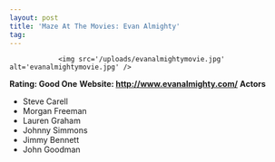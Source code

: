```yaml
---
layout: post
title: 'Maze At The Movies: Evan Almighty'
tag: 
---
```



                <img src='/uploads/evanalmightymovie.jpg' alt='evanalmightymovie.jpg' />
<p><strong>Rating: Good One</strong>
<strong>Website: <a href="http://www.evanalmighty.com/"><a href="http://www.evanalmighty.com/">http://www.evanalmighty.com/</a></a></strong>
<strong>Actors</strong></p>
<ul>
    <li>Steve Carell</li>
    <li>Morgan Freeman</li>
    <li>Lauren Graham</li>
    <li>Johnny Simmons</li>
    <li>Jimmy Bennett</li>
    <li>John Goodman</li>
</ul>
            
